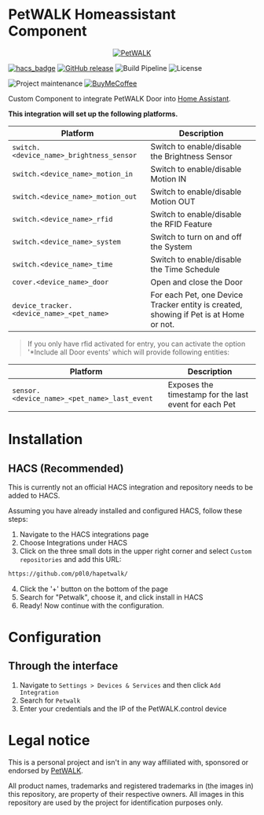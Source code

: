 # PetWALK Homeassistant Component

<p align="center">
    <a href="https://www.petwalk.at" target="_blank"><img src="https://www.petwalk.at/downloads_public/press/pics/petWALK-logo_(en).jpg" alt="PetWALK" /></a>
</p>

[![hacs_badge](https://img.shields.io/badge/HACS-Custom-41BDF5.svg)](https://github.com/hacs/integration)
[![GitHub release](https://img.shields.io/github/release/p0l0/hapetwalk)](https://github.com/p0l0/hapetwalk/releases)
![Build Pipeline](https://img.shields.io/github/actions/workflow/status/p0l0/hapetwalk/validate.yaml)
![License](https://img.shields.io/github/license/p0l0/hapetwalk)

![Project maintenance](https://img.shields.io/badge/maintainer-%40p0l0-blue.svg)
[![BuyMeCoffee](https://img.shields.io/badge/buy%20me%20a%20coffee-donate-yellow.svg)](https://www.buymeacoffee.com/p0l0)

Custom Component to integrate PetWALK Door into [Home Assistant](https://www.home-assistant.io/).

**This integration will set up the following platforms.**

| Platform                                  | Description                                                                           |
|-------------------------------------------|---------------------------------------------------------------------------------------|
| `switch.<device_name>_brightness_sensor`  | Switch to enable/disable the Brightness Sensor                                        |
| `switch.<device_name>_motion_in`          | Switch to enable/disable Motion IN                                                    |
| `switch.<device_name>_motion_out`         | Switch to enable/disable Motion OUT                                                   |
| `switch.<device_name>_rfid`               | Switch to enable/disable the RFID Feature                                             |
| `switch.<device_name>_system`             | Switch to turn on and off the System                                                  |
| `switch.<device_name>_time`               | Switch to enable/disable the Time Schedule                                            |
| `cover.<device_name>_door`                | Open and close the Door                                                               |
| `device_tracker.<device_name>_<pet_name>` | For each Pet, one Device Tracker entity is created, showing if Pet is at Home or not. |

> If you only have rfid activated for entry, you can activate the option '*Include all Door events' which will provide following entities:

| Platform                                     | Description                                           |
|----------------------------------------------|-------------------------------------------------------|
| `sensor.<device_name>_<pet_name>_last_event` | Exposes the timestamp for the last event for each Pet |

# Installation
## HACS (Recommended)
This is currently not an official HACS integration and repository needs to be added to HACS.

Assuming you have already installed and configured HACS, follow these steps:

1. Navigate to the HACS integrations page
2. Choose Integrations under HACS
3. Click on the three small dots in the upper right corner and select `Custom repositories` and add this URL:
```bash
https://github.com/p0l0/hapetwalk/
```
4. Click the '+' button on the bottom of the page
5. Search for "Petwalk", choose it, and click install in HACS
6. Ready! Now continue with the configuration.

# Configuration

## Through the interface
1. Navigate to `Settings > Devices & Services` and then click `Add Integration`
2. Search for `Petwalk`
4. Enter your credentials and the IP of the PetWALK.control device

# Legal notice
This is a personal project and isn't in any way affiliated with, sponsored or endorsed by [PetWALK](https://www.petwalk.at/).

All product names, trademarks and registered trademarks in (the images in) this repository, are property of their respective owners. All images in this repository are used by the project for identification purposes only.
